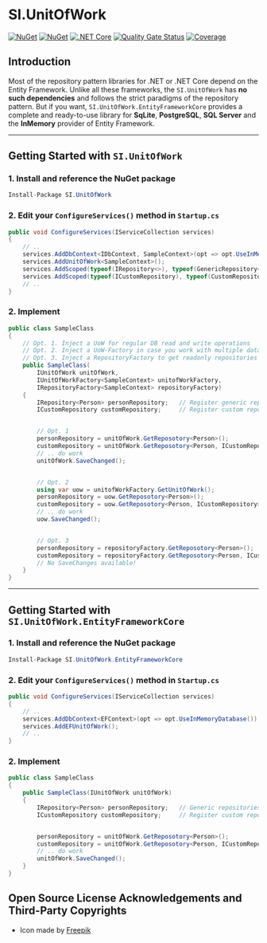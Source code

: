 # SI.UnitOfWork

[![NuGet](https://img.shields.io/nuget/v/SI.UnitOfWork.svg)](https://www.nuget.org/packages/SI.UnitOfWork)
[![NuGet](https://img.shields.io/nuget/v/SI.UnitOfWork.EntityFrameworkCore.svg)](https://www.nuget.org/packages/SI.UnitOfWork.EntityFrameworkCore)
[![.NET Core](https://github.com/SiberaIndustries/SI.UnitOfWork/workflows/.NET%20Core/badge.svg)](https://github.com/SiberaIndustries/SI.UnitOfWork/actions?query=workflow%3A%22.NET+Core%22)
[![Quality Gate Status](https://sonarcloud.io/api/project_badges/measure?project=SiberaIndustries_SI.UnitOfWork&metric=alert_status)](https://sonarcloud.io/dashboard?id=SiberaIndustries_SI.UnitOfWork)
[![Coverage](https://sonarcloud.io/api/project_badges/measure?project=SiberaIndustries_SI.UnitOfWork&metric=coverage)](https://sonarcloud.io/dashboard?id=SiberaIndustries_SI.UnitOfWork)

## Introduction

Most of the repository pattern libraries for .NET or .NET Core depend on the Entity Framework.
Unlike all these frameworks, the `SI.UnitOfWork` has **no such dependencies** and follows the strict paradigms of the repository pattern.
But if you want, `SI.UnitOfWork.EntityFrameworkCore` provides a complete and ready-to-use library for **SqLite**, **PostgreSQL**, **SQL Server** and the **InMemory** provider of Entity Framework.

---

## Getting Started with `SI.UnitOfWork`

### 1. Install and reference the NuGet package

```cs
Install-Package SI.UnitOfWork
```

### 2. Edit your `ConfigureServices()` method in `Startup.cs`

```cs
public void ConfigureServices(IServiceCollection services)
{
    // ..
    services.AddDbContext<IDbContext, SampleContext>(opt => opt.UseInMemoryDatabase());
    services.AddUnitOfWork<SampleContext>();
    services.AddScoped(typeof(IRepository<>), typeof(GenericRepository<>));
    services.AddScoped(typeof(ICustomRepository), typeof(CustomRepository));
    // ..
}
```

### 2. Implement 

```cs
public class SampleClass
{   
    // Opt. 1. Inject a UoW for regular DB read and write operations
    // Opt. 2. Inject a UoW-Factory in case you work with multiple databases
    // Opt. 3. Inject a RepositoryFactory to get readonly repositories
    public SampleClass(
        IUnitOfWork unitOfWork, 
        IUnitOfWorkFactory<SampleContext> unitofWorkFactory,
        IRepositoryFactory<SampleContext> repositoryFactory)    
    {
        IRepository<Person> personRepository;   // Register generic repositories manually!
        ICustomRepository customRepository;     // Register custom repositories manually!


        // Opt. 1
        personRepository = unitOfWork.GetReposotory<Person>();
        customRepository = unitOfWork.GetReposotory<Person, ICustomRepository>();
        // .. do work
        unitOfWork.SaveChanged();


        // Opt. 2
        using var uow = unitofWorkFactory.GetUnitOfWork();
        personRepository = uow.GetReposotory<Person>();
        customRepository = uow.GetReposotory<Person, ICustomRepository>();
        // .. do work
        uow.SaveChanged();


        // Opt. 3
        personRepository = repositoryFactory.GetReposotory<Person>();
        customRepository = repositoryFactory.GetReposotory<Person, ICustomRepository>();
        // No SaveChanges available!
    }
}
```

---

## Getting Started with `SI.UnitOfWork.EntityFrameworkCore`

### 1. Install and reference the NuGet package

```cs
Install-Package SI.UnitOfWork.EntityFrameworkCore
```

### 2. Edit your `ConfigureServices()` method in `Startup.cs`

```cs
public void ConfigureServices(IServiceCollection services)
{
    // ..
    services.AddDbContext<EFContext>(opt => opt.UseInMemoryDatabase());
    services.AddEFUnitOfWork();
    // ..
}
```

### 2. Implement 

```cs
public class SampleClass
{
    public SampleClass(IUnitOfWork unitOfWork)
    {
        IRepository<Person> personRepository;   // Generic repositories are automatically registered!
        ICustomRepository customRepository;     // Register custom repositories manually!


        personRepository = unitOfWork.GetReposotory<Person>();
        customRepository = unitOfWork.GetReposotory<Person, ICustomRepository>();
        // .. do work
        unitOfWork.SaveChanged();
    }
}
```

## Open Source License Acknowledgements and Third-Party Copyrights

- Icon made by [Freepik](https://www.flaticon.com/authors/freepik)
